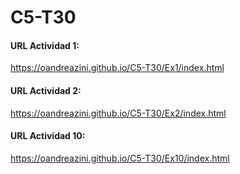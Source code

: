 # C5-T30

#### URL Actividad 1:
https://oandreazini.github.io/C5-T30/Ex1/index.html
#### URL Actividad 2:
https://oandreazini.github.io/C5-T30/Ex2/index.html
#### URL Actividad 10:
https://oandreazini.github.io/C5-T30/Ex10/index.html
